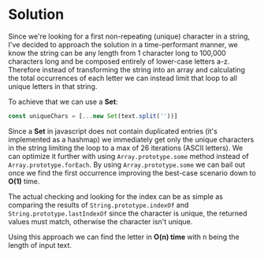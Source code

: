 # Solution

Since we're looking for a first non-repeating (unique) character in a string, 
I've decided to approach the solution in a time-performant manner, we know the string 
can be any length from 1 character long to 100,000 characters long and be composed entirely
of lower-case letters a-z. Therefore instead of transforming the string into an array and calculating the
total occurrences of each letter we can instead limit that loop to all unique letters in that string.

To achieve that we can use a **Set**:
```typescript
const uniqueChars = [...new Set(text.split(''))]
```

Since a **Set** in javascript does not contain duplicated entries (it's implemented as a hashmap) we immediately get only the unique characters
in the string limiting the loop to a max of 26 iterations (ASCII letters). 
We can optimize it further with using ```Array.prototype.some``` method instead of ```Array.prototype.forEach```.
By using ```Array.prototype.some``` we can bail out once we find the first occurrence improving the best-case scenario down to **O(1)** time.

The actual checking and looking for the index can be as simple as comparing the results of 
```String.prototype.indexOf``` and ```String.prototype.lastIndexOf``` since the character is unique, the returned values
must match, otherwise the character isn't unique. 

Using this approach we can find the letter in **O(n) time** with n being the length of input text.